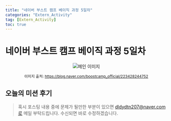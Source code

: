 ```yaml
---
title: "네이버 부스트 캠프 베이직 과정 5일차"
categories: "Extern_Activity"
tag: [Extern_Activity]
toc: true
---
```


# 네이버 부스트 캠프 베이직 과정 5일차

<div style="text-align: center;">
  <img src="https://imgur.com/d9YHxjc.png" alt="메인 이미지">
  <p style="font-size: smaller;">이미지 출처: <a href="https://blog.naver.com/boostcamp_official/223428244752">https://blog.naver.com/boostcamp_official/223428244752</a></p>
</div>

## 오늘의 미션 후기



> 혹시 포스팅 내용 중에 문제가 될만한 부분이 있으면 dldydtn207@naver.com로 메일 부탁드립니다. 
> 수신되면 바로 수정하겠습니다.